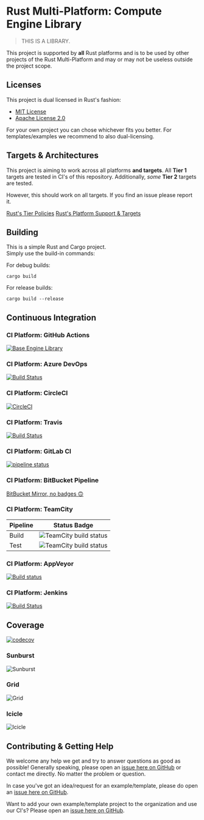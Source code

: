# Rust Multi-Platform: Compute Engine Library

> THIS IS A LIBRARY.

This project is supported by **all** Rust platforms and is to be used by other projects of the Rust Multi-Platform and may or may not be useless outside the project scope.

## Licenses

This project is dual licensed in Rust's fashion:

- [MIT License](https://spdx.org/licenses/MIT.html)
- [Apache License 2.0](https://spdx.org/licenses/Apache-2.0.html)

For your own project you can chose whichever fits you better.
For templates/examples we recommend to also dual-licensing.

## Targets & Architectures

This project is aiming to work across all platforms **and targets**.
All **Tier 1** targets are tested in CI's of this repository.
Additionally, _some_ **Tier 2** targets are tested.

However, this should work on all targets. If you find an issue please report it.

[Rust's Tier Policies](https://doc.rust-lang.org/rustc/target-tier-policy.html)
[Rust's Platform Support & Targets](https://doc.rust-lang.org/rustc/platform-support.html)

## Building

This is a simple Rust and Cargo project.  
Simply use the build-in commands:

For debug builds:  

```shell
cargo build
```

For release builds:  

```shell
cargo build --release
```

## Continuous Integration

### CI Platform: GitHub Actions

[![Base Engine Library](https://github.com/rust-multiplatform/compute-engine-library/actions/workflows/library.yml/badge.svg)](https://github.com/rust-multiplatform/compute-engine-library/actions/workflows/library.yml)

### CI Platform: Azure DevOps

[![Build Status](https://dev.azure.com/Rust-Multiplatform/Base%20Engine%20Library/_apis/build/status/Base%20Engine%20Library?branchName=main)](https://dev.azure.com/Rust-Multiplatform/Base%20Engine%20Library/_build/latest?definitionId=4&branchName=main)

### CI Platform: CircleCI

[![CircleCI](https://dl.circleci.com/status-badge/img/gh/rust-multiplatform/Compute-Engine-Library/tree/main.svg?style=svg)](https://dl.circleci.com/status-badge/redirect/gh/rust-multiplatform/Compute-Engine-Library/tree/main)

### CI Platform: Travis

[![Build Status](https://app.travis-ci.com/rust-multiplatform/compute-engine-library.svg?branch=main)](https://app.travis-ci.com/rust-multiplatform/compute-engine-library)

### CI Platform: GitLab CI

[![pipeline status](https://gitlab.com/rust-multiplatform/compute-engine-library/badges/main/pipeline.svg)](https://gitlab.com/rust-multiplatform/compute-engine-library/-/commits/main)

### CI Platform: BitBucket Pipeline

[BitBucket Mirror, no badges 🙃](https://bitbucket.org/rust-multiplatform/compute-engine-library/pipelines/)

### CI Platform: TeamCity

| Pipeline | Status Badge                                                                                                                                                      |
| -------- | ----------------------------------------------------------------------------------------------------------------------------------------------------------------- |
| Build    | ![TeamCity build status](https://teamcity.jetbrains.com/app/rest/builds/buildType:id:OpenSourceProjects_RustMultiplatform_BaseEngineLibrary_Build/statusIcon.svg) |
| Test     | ![TeamCity build status](https://teamcity.jetbrains.com/app/rest/builds/buildType:id:OpenSourceProjects_RustMultiplatform_BaseEngineLibrary_Test/statusIcon.svg)  |

### CI Platform: AppVeyor

[![Build status](https://ci.appveyor.com/api/projects/status/oa83imlxgqueuyqk?svg=true)](https://ci.appveyor.com/project/Sakul6499/compute-engine-library)

### CI Platform: Jenkins

[![Build Status](https://jenkins.sakul-flee.de/job/github_rust_multiplatform/job/Compute-Engine-Library/job/main/badge/icon)](https://jenkins.sakul-flee.de/job/github_rust_multiplatform/job/Compute-Engine-Library/job/main/)

## Coverage

[![codecov](https://codecov.io/github/rust-multiplatform/compute-engine-library/branch/main/graph/badge.svg?token=9bK3wW9oNA)](https://codecov.io/github/rust-multiplatform/compute-engine-library)

### Sunburst

![Sunburst](https://codecov.io/gh/rust-multiplatform/compute-engine-library/branch/main/graphs/sunburst.svg?token=9bK3wW9oNA)

### Grid

![Grid](https://codecov.io/gh/rust-multiplatform/compute-engine-library/branch/main/graphs/tree.svg?token=9bK3wW9oNA)

### Icicle

![Icicle](https://codecov.io/gh/rust-multiplatform/compute-engine-library/branch/main/graphs/icicle.svg?token=9bK3wW9oNA)

## Contributing & Getting Help

We welcome any help we get and try to answer questions as good as possible!
Generally speaking, please open an [issue here on GitHub](issues/new) or contact me directly.
No matter the problem or question.

In case you've got an idea/request for an example/template, please do open an [issue here on GitHub](issues/new).

Want to add your own example/template project to the organization and use our CI's?
Please open an [issue here on GitHub](issues/new).
